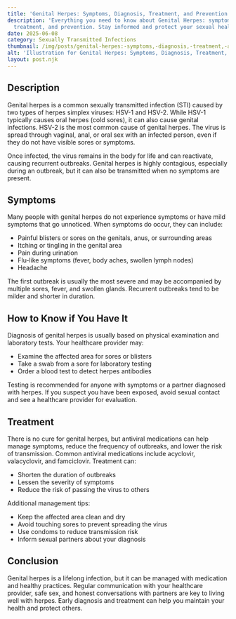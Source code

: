 ```yaml
---
title: 'Genital Herpes: Symptoms, Diagnosis, Treatment, and Prevention'
description: 'Everything you need to know about Genital Herpes: symptoms, diagnosis,
  treatment, and prevention. Stay informed and protect your sexual health.'
date: 2025-06-08
category: Sexually Transmitted Infections
thumbnail: /img/posts/genital-herpes:-symptoms,-diagnosis,-treatment,-and-prevention.png
alt: 'Illustration for Genital Herpes: Symptoms, Diagnosis, Treatment, and Prevention'
layout: post.njk
---
```


## Description
Genital herpes is a common sexually transmitted infection (STI) caused by two types of herpes simplex viruses: HSV-1 and HSV-2. While HSV-1 typically causes oral herpes (cold sores), it can also cause genital infections. HSV-2 is the most common cause of genital herpes. The virus is spread through vaginal, anal, or oral sex with an infected person, even if they do not have visible sores or symptoms.

Once infected, the virus remains in the body for life and can reactivate, causing recurrent outbreaks. Genital herpes is highly contagious, especially during an outbreak, but it can also be transmitted when no symptoms are present.

## Symptoms
Many people with genital herpes do not experience symptoms or have mild symptoms that go unnoticed. When symptoms do occur, they can include:

- Painful blisters or sores on the genitals, anus, or surrounding areas
- Itching or tingling in the genital area
- Pain during urination
- Flu-like symptoms (fever, body aches, swollen lymph nodes)
- Headache

The first outbreak is usually the most severe and may be accompanied by multiple sores, fever, and swollen glands. Recurrent outbreaks tend to be milder and shorter in duration.

## How to Know if You Have It
Diagnosis of genital herpes is usually based on physical examination and laboratory tests. Your healthcare provider may:
- Examine the affected area for sores or blisters
- Take a swab from a sore for laboratory testing
- Order a blood test to detect herpes antibodies

Testing is recommended for anyone with symptoms or a partner diagnosed with herpes. If you suspect you have been exposed, avoid sexual contact and see a healthcare provider for evaluation.

## Treatment
There is no cure for genital herpes, but antiviral medications can help manage symptoms, reduce the frequency of outbreaks, and lower the risk of transmission. Common antiviral medications include acyclovir, valacyclovir, and famciclovir. Treatment can:
- Shorten the duration of outbreaks
- Lessen the severity of symptoms
- Reduce the risk of passing the virus to others

Additional management tips:
- Keep the affected area clean and dry
- Avoid touching sores to prevent spreading the virus
- Use condoms to reduce transmission risk
- Inform sexual partners about your diagnosis

## Conclusion
Genital herpes is a lifelong infection, but it can be managed with medication and healthy practices. Regular communication with your healthcare provider, safe sex, and honest conversations with partners are key to living well with herpes. Early diagnosis and treatment can help you maintain your health and protect others. 